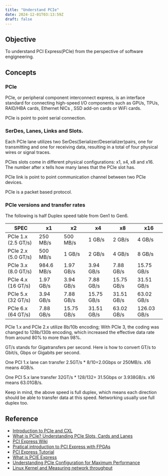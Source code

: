 ```yaml
---
title: "Understand PCIe"
date: 2024-12-01T03:13:59Z
draft: false
---
```


## Objective
To understand PCI Express(PCIe) from the perspective of software engigneering.

## Concepts

### PCIe

PCIe, or peripheral component interconnect express, is an interface standard for
connecting high-speed I/O components such as GPUs, TPUs, RAID/HBA cards, Ethernet NICs
,  SSD add-on cards or WiFi cards.

PCIe is point to point serial connection.

### SerDes, Lanes,  Links and Slots.

Each PCIe lane utilizes two SerDes(Serializer/Deserializer)pairs, one for
transmitting and one for receiving data, resulting in a total of four physical
wires or signal traces.

PCIes slots come in different physical configurations: x1, x4, x8 and x16. The
number after x tells how many lanes that the PCIe slot has.

PCIe link is point to point communication channel between two PCIe devices.

PCIe is a packet based protocol.

### PCIe versions and transfer rates

The following is half Duplex speed table from Gen1 to Gen6.

| SPEC                | x1         | x2         | x4         | x8         | x16         |
| ------------------- | ---------- | ---------- | ---------- | ---------- | ----------- |
| PCIe 1.x (2.5 GT/s) | 250 MB/s   | 500 MB/s   | 1 GB/s     | 2 GB/s     | 4 GB/s      |
| PCIe 2.x (5.0 GT/s) | 500 MB/s   | 1 GB/s     | 2 GB/s     | 4 GB/s     | 8 GB/s      |
| PCIe 3.x (8.0 GT/s) | 984.6 MB/s | 1.97 GB/s  | 3.94 GB/s  | 7.88 GB/s  | 15.75 GB/s  |
| PCIe 4.x (16 GT/s)  | 1.97 GB/s  | 3.94 GB/s  | 7.88 GB/s  | 15.75 GB/s | 31.51 GB/s  |
| PCIe 5.x (32 GT/s)  | 3.94 GB/s  | 7.88 GB/s  | 15.75 GB/s | 31.51 GB/s | 63.02 GB/s  |
| PCIe 6.x (64 GT/s)  | 7.88 GB/s  | 15.75 GB/s | 31.51 GB/s | 63.02 GB/s | 126.03 GB/s |

PCIe 1.x and PCIe 2.x utilize 8b/10b encoding; With PCIe 3, the coding was
changed to
128b/130b encoding, which increased the effective data rate from around 80% to
more than 98%.

GT/s stands for Gigatransfers per second. Here is how to convert GT/s to Gbit/s, Gbps or Gigabits per
second.

One PCI 1.x lane can transfer 2.5GT/s * 8/10=2.0Gbps or 250MB/s. x16 means
4GB/s.

One PCI 5.x lane transfer 32GT/s * 128/132= 31.5Gbps or 3.938GB/s. x16 means
63.01GB/s.

Keep in mind, the above speed is full duplex, which means each direction should
be able to transfer data at this speed. Networking usually use full duplex too.

## Reference
*  [Introduction to
PCIe and CXL](https://indico.cern.ch/event/1337180/contributions/5629298/attachments/2883776/5053368/Introduction%20to%20PCI%20Express.pdf)
*  [What is PCIe? Understanding PCIe Slots, Cards and Lanes](https://www.crystalrugged.com/knowledge/what-is-pcie-slots-cards-lanes/)
*  [PCI Express Wiki](https://en.wikipedia.org/wiki/PCI_Express)
*  [Pratical introduction to PCI Express with FPGAs](https://indico.cern.ch/event/121654/attachments/68430/98164/Practical_introduction_to_PCI_Express_with_FPGAs_-_Extended.pdf)
*  [PCI Express Tutorial](http://www.verien.com/pcie-primer.html)
*  [What is PCIE Express](https://www.synopsys.com/glossary/what-is-pci-express.html)
*  [Understanding PCIe Configuration for Maximum Performance](https://enterprise-support.nvidia.com/s/article/understanding-pcie-configuration-for-maximum-performance)
*  [Linux Kernel and Measuring network throughput](https://atoonk.medium.com/linux-kernel-and-measuring-network-throughput-547c3b68c4d2)
